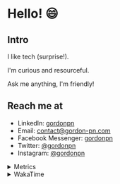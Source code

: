 # Hello! 😄

## Intro

I like tech (surprise!).

I'm curious and resourceful.

Ask me anything, I'm friendly!

## Reach me at

- LinkedIn: [gordonpn](https://www.linkedin.com/in/gordonpn/)
- Email: [contact@gordon-pn.com](mailto:contact@gordon-pn.com)
- Facebook Messenger: [gordonpn](https://www.messenger.com/t/Gordonpn)
- Twitter: [@gordonpn](https://twitter.com/Gordonpn)
- Instagram: [@gordonpn](https://www.instagram.com/gordonpn/)

<details>
  <summary>Metrics</summary>

  <img align="center" src="https://github.com/gordonpn/gordonpn/blob/master/github-metrics.svg" alt="GitHub Metrics">

</details>

<details>
  <summary>WakaTime</summary>

  <!--START_SECTION:waka-->
**I'm an Early 🐤** 

```text
🌞 Morning    178 commits    █████░░░░░░░░░░░░░░░░░░░░   21.5% 
🌆 Daytime    320 commits    █████████░░░░░░░░░░░░░░░░   38.65% 
🌃 Evening    294 commits    █████████░░░░░░░░░░░░░░░░   35.51% 
🌙 Night      36 commits     █░░░░░░░░░░░░░░░░░░░░░░░░   4.35%

```
📅 **I'm Most Productive on Wednesday** 

```text
Monday       128 commits    ███░░░░░░░░░░░░░░░░░░░░░░   15.46% 
Tuesday      101 commits    ███░░░░░░░░░░░░░░░░░░░░░░   12.2% 
Wednesday    185 commits    █████░░░░░░░░░░░░░░░░░░░░   22.34% 
Thursday     109 commits    ███░░░░░░░░░░░░░░░░░░░░░░   13.16% 
Friday       121 commits    ███░░░░░░░░░░░░░░░░░░░░░░   14.61% 
Saturday     62 commits     █░░░░░░░░░░░░░░░░░░░░░░░░   7.49% 
Sunday       122 commits    ███░░░░░░░░░░░░░░░░░░░░░░   14.73%

```


📊 **This Week I Spent My Time On** 

```text
💬 Programming Languages: 
Java                     8 hrs 18 mins       ███████████████████░░░░░░   78.65% 
Markdown                 49 mins             ██░░░░░░░░░░░░░░░░░░░░░░░   7.73% 
Other                    29 mins             █░░░░░░░░░░░░░░░░░░░░░░░░   4.61% 
XML                      17 mins             ░░░░░░░░░░░░░░░░░░░░░░░░░   2.71% 
ERB                      16 mins             ░░░░░░░░░░░░░░░░░░░░░░░░░   2.54%

🔥 Editors: 
IntelliJ                 9 hrs 42 mins       ███████████████████████░░   91.84% 
VS Code                  51 mins             ██░░░░░░░░░░░░░░░░░░░░░░░   8.16%

```


 Last Updated on 21/11/2022 10:27:17 UTC
<!--END_SECTION:waka-->
</details>
